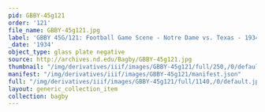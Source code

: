 ```yaml
---
pid: GBBY-45g121
order: '121'
file_name: GBBY-45g121.jpg
label: 'GBBY 45G/121: Football Game Scene - Notre Dame vs. Texas - 1934'
_date: '1934'
object_type: glass plate negative
source: http://archives.nd.edu/Bagby/GBBY-45g121.jpg
thumbnail: "/img/derivatives/iiif/images/GBBY-45g121/full/250,/0/default.jpg"
manifest: "/img/derivatives/iiif/images/GBBY-45g121/manifest.json"
full: "/img/derivatives/iiif/images/GBBY-45g121/full/1140,/0/default.jpg"
layout: generic_collection_item
collection: bagby
---
```

